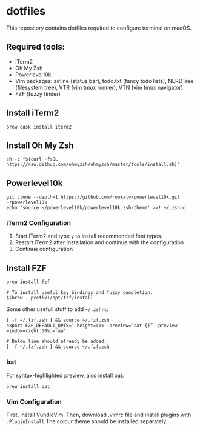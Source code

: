 # dotfiles

This repository contains dotfiles required to configure terminal on macOS.

## Required tools:

- iTerm2
- Oh My Zsh
- Powerlevel10k
- Vim packages: airline (status bar), todo.txt (fancy todo lists), NERDTree (filesystem tree), VTR (vim tmux runner), VTN (vim tmux navigator)
- FZF (fuzzy finder)

## Install iTerm2
```
brew cask install iterm2
```

## Install Oh My Zsh
```
sh -c "$(curl -fsSL https://raw.github.com/ohmyzsh/ohmyzsh/master/tools/install.sh)"
````

## Powerlevel10k
```
git clone --depth=1 https://github.com/romkatv/powerlevel10k.git ~/powerlevel10k
echo 'source ~/powerlevel10k/powerlevel10k.zsh-theme' >>! ~/.zshrc
```

### iTerm2 Configuration
1. Start iTerm2 and type `y` to install recommended font types.
2. Restart iTerm2 after installation and continue with the configuration
3. Continue configuration

## Install FZF
```
brew install fzf

# To install useful key bindings and fuzzy completion:
$(brew --prefix)/opt/fzf/install
```

Some other usefull stuff to add `~/.zshrc`:
```
[ -f ~/.fzf.zsh ] && source ~/.fzf.zsh
export FZF_DEFAULT_OPTS=‘—height=40% —preview=“cat {}” —preview-window=right:60%:wrap’

# Below line should already be added:
[ -f ~/.fzf.zsh ] && source ~/.fzf.zsh
```

### bat
For syntax-highlighted preview, also install bat:
```
brew install bat
```

### Vim Configuration
First, install VundleVim. Then, download .vimrc file and install plugins with `:PluginInstall`
The colour theme should be installed separately. 

